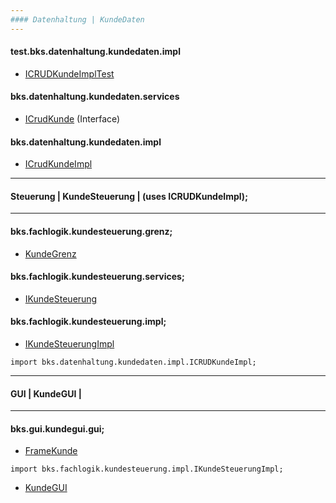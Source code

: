 ```yaml
---
#### Datenhaltung | KundeDaten
---
```

#### test.bks.datenhaltung.kundedaten.impl
- [ICRUDKundeImplTest]

#### bks.datenhaltung.kundedaten.services
- [ICrudKunde] (Interface)

#### bks.datenhaltung.kundedaten.impl
- [ICrudKundeImpl]

---
#### Steuerung | KundeSteuerung | (uses ICRUDKundeImpl);
---

#### bks.fachlogik.kundesteuerung.grenz;
- [KundeGrenz]

#### bks.fachlogik.kundesteuerung.services;
- [IKundeSteuerung](Interface)

#### bks.fachlogik.kundesteuerung.impl;
- [IKundeSteuerungImpl]
```
import bks.datenhaltung.kundedaten.impl.ICRUDKundeImpl; 
```
---
#### GUI | KundeGUI |
---
#### bks.gui.kundegui.gui;
- [FrameKunde]
```
import bks.fachlogik.kundesteuerung.impl.IKundeSteuerungImpl;
```
- [KundeGUI]

[ICRUDKundeImpl]: <https://github.com/ZeroPie/SWP/blob/master/trunk/KundeDaten/src/bks/datenhaltung/kundedaten/impl/ICRUDKundeImpl.java>

[ICrudKunde]:
<https://github.com/ZeroPie/SWP/blob/master/trunk/KundeDaten/src/bks/datenhaltung/kundedaten/services/ICRUDKunde.java>

[ICRUDKundeImplTest]:
<https://github.com/ZeroPie/SWP/blob/master/trunk/KundeDaten/test/bks/datenhaltung/kundedaten/impl/ICRUDKundeImplTest.java>

[KundeGrenz]: <https://github.com/ZeroPie/SWP/blob/master/trunk/KundeSteuerung/src/bks/fachlogik/kundesteuerung/grenz/KundeGrenz.java>

[ICRUDKundeImpl]:
<https://github.com/ZeroPie/SWP/blob/master/trunk/KundeSteuerung/src/bks/fachlogik/kundesteuerung/services/IKundeSteuerung.java>

[IKundeSteuerung]:
<https://github.com/ZeroPie/SWP/blob/master/trunk/KundeSteuerung/src/bks/fachlogik/kundesteuerung/services/IKundeSteuerung.java>

[IKundeSteuerungImpl]:
<https://github.com/ZeroPie/SWP/blob/master/trunk/KundeSteuerung/src/bks/fachlogik/kundesteuerung/impl/IKundeSteuerungImpl.java>

[KundeGUI]:
<https://github.com/ZeroPie/SWP/blob/master/trunk/KundeGUI/src/bks/gui/kundegui/gui/ProfilBearbeitenFrame.java>

[FrameKunde]:<https://github.com/ZeroPie/SWP/blob/master/trunk/KundeGUI/src/bks/gui/kundegui/gui/FrameKunde.java>
